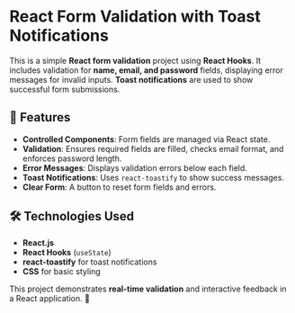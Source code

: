 # React Form Validation with Toast Notifications

This is a simple **React form validation** project using **React Hooks**. It includes validation for **name, email, and password** fields, displaying error messages for invalid inputs. **Toast notifications** are used to show successful form submissions.

## 🚀 Features
- **Controlled Components**: Form fields are managed via React state.
- **Validation**: Ensures required fields are filled, checks email format, and enforces password length.
- **Error Messages**: Displays validation errors below each field.
- **Toast Notifications**: Uses `react-toastify` to show success messages.
- **Clear Form**: A button to reset form fields and errors.

## 🛠 Technologies Used
- **React.js**
- **React Hooks** (`useState`)
- **react-toastify** for toast notifications
- **CSS** for basic styling

This project demonstrates **real-time validation** and interactive feedback in a React application. 🚀
